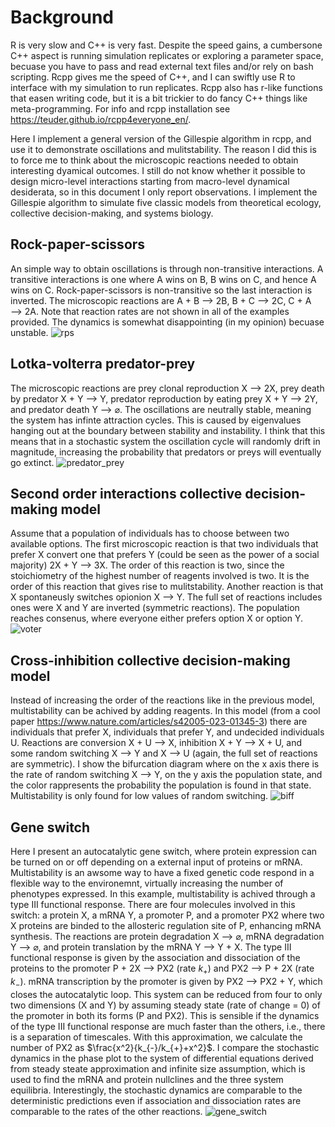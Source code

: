 # Background
R is very slow and C++ is very fast. Despite the speed gains, a cumbersone C++ aspect is running simulation replicates or exploring a parameter space, becuase you have to pass and read external text files and/or rely on bash scripting. Rcpp gives me the speed of C++, and I can swiftly use R to interface with my simulation to run replicates. Rcpp also has r-like functions that easen writing code, but it is a bit trickier to do fancy C++ things like meta-programming. For info and rcpp installation see https://teuder.github.io/rcpp4everyone_en/. 

Here I implement a general version of the Gillespie algorithm in rcpp, and use it to demonstrate oscillations and mulitstability. The reason I did this is to force me to think about the microscopic reactions needed to obtain interesting dyamical outcomes. I still do not know whether it possible to design micro-level interactions starting from macro-level dynamical desiderata, so in this document I only report observations. I implement the Gillespie algorithm to simulate five classic models from theoretical ecology, collective decision-making, and systems biology.

## Rock-paper-scissors
An simple way to obtain oscillations is through non-transitive interactions. A transitive interactions is one where A wins on B, B wins on C, and hence A wins on C. Rock-paper-scissors is non-transitive so the last interaction is inverted. The microscopic reactions are A + B ⟶ 2B, B + C ⟶ 2C, C + A ⟶ 2A. Note that reaction rates are not shown in all of the examples provided. The dynamics is somewhat disappointing (in my opinion) becuase unstable. 
![rps](https://github.com/MarcoFele98/rcpp_stochastic_dynamics/assets/122376407/eeb13548-6d58-40bc-be4b-0a61f5d6e90b)

## Lotka-volterra predator-prey
The microscopic reactions are prey clonal reproduction X ⟶ 2X, prey death by predator X + Y ⟶ Y, predator reproduction by eating prey X + Y ⟶ 2Y, and predator death Y ⟶ $\varnothing$. The oscillations are neutrally stable, meaning the system has infinte attraction cycles. This is caused by eigenvalues hanging out at the boundary between stability and instability. I think that this means that in a stochastic system the oscillation cycle will randomly drift in magnitude, increasing the probability that predators or preys will eventually go extinct.
![predator_prey](https://github.com/MarcoFele98/rcpp_stochastic_dynamics/assets/122376407/921df9de-b5a4-4315-bb02-e787eeddfa8a)

## Second order interactions collective decision-making model
Assume that a population of individuals has to choose between two available options. The first microscopic reaction is that two individuals that prefer X convert one that prefers Y (could be seen as the power of a social majority) 2X + Y ⟶ 3X. The order of this reaction is two, since the stoichiometry of the highest number of reagents involved is two. It is the order of this reaction that gives rise to mulitstability. Another reaction is that X spontaneusly switches opionion X ⟶ Y. The full set of reactions includes ones were X and Y are inverted (symmetric reactions). The population reaches consenus, where everyone either prefers option X or option Y. 
![voter](https://github.com/MarcoFele98/rcpp_stochastic_dynamics/assets/122376407/b97c34e7-cbc9-4a34-beca-623971c46017)

## Cross-inhibition collective decision-making model
Instead of increasing the order of the reactions like in the previous model, multistability can be achived by adding reagents. In this model (from a cool paper https://www.nature.com/articles/s42005-023-01345-3) there are individuals that prefer X, individuals that prefer Y, and undecided individuals U. Reactions are conversion X + U ⟶ X, inhibition X + Y ⟶ X + U, and some random switching X ⟶ Y and X ⟶ U (again, the full set of reactions are symmetric). I show the bifurcation diagram where on the x axis there is the rate of random switching X ⟶ Y, on the y axis the population state, and the color rappresents the probability the population is found in that state. Multistability is only found for low values of random switching.
![biff](https://github.com/MarcoFele98/rcpp_stochastic_dynamics/assets/122376407/778db95e-34fe-42b9-80d8-be45b335e569)

## Gene switch
Here I present an autocatalytic gene switch, where protein expression can be turned on or off depending on a external input of proteins or mRNA. Multistability is an awsome way to have a fixed genetic code respond in a flexible way to the environemnt, virtually increasing the number of phenotypes expressed. In this example, multistability is achived through a type III functional response. There are four molecules involved in this switch: a protein X, a mRNA Y, a promoter P, and a promoter PX2 where two X proteins are binded to the allosteric regulation site of P, enhancing mRNA synthesis. The reactions are protein degradation X ⟶ $\varnothing$, mRNA degradation Y ⟶ $\varnothing$, and protein translation by the mRNA Y ⟶ Y + X. The type III functional response is given by the association and dissociation of the proteins to the promoter P + 2X ⟶ PX2 (rate $k_{+}$) and PX2 ⟶ P + 2X (rate $k_{-}$). mRNA transcription by the promoter is given by PX2 ⟶ PX2 + Y, which closes the autocatalytic loop. This system can be reduced from four to only two dimensions (X and Y) by assuming steady state (rate of change = 0) of the promoter in both its forms (P and PX2). This is sensible if the dynamics of the type III functional response are much faster than the others, i.e., there is a separation of timescales. With this approximation, we calculate the number of PX2 as $\frac{x^2}{k_{-}/k_{+}+x^2}$. I compare the stochastic dynamics in the phase plot to the system of differential equations derived from steady steate approximation and infinite size assumption, which is used to find the mRNA and protein nullclines and the three system equilibria. Interestingly, the stochastic dynamics are comparable to the deterministic predictions even if association and dissociation rates are comparable to the rates of the other reactions. 
![gene_switch](https://github.com/MarcoFele98/rcpp_stochastic_dynamics/assets/122376407/4e3b52cf-d597-414c-b31b-fbf26c2021e8)


